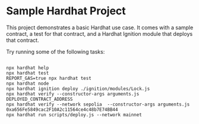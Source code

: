 # Sample Hardhat Project

This project demonstrates a basic Hardhat use case. It comes with a sample contract, a test for that contract, and a Hardhat Ignition module that deploys that contract.

Try running some of the following tasks:

```verify
```
```shell
npx hardhat help
npx hardhat test
REPORT_GAS=true npx hardhat test
npx hardhat node
npx hardhat ignition deploy ./ignition/modules/Lock.js
npx hardhat verify --constructor-args arguments.js DEPLOYED_CONTRACT_ADDRESS
npx hardhat verify --network sepolia  --constructor-args arguments.js 0xa656Fe5849cac2F10A2c11564ce4c48b7E74BB44
npx hardhat run scripts/deploy.js --network mainnet

```
